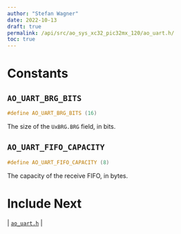 ```yaml
---
author: "Stefan Wagner"
date: 2022-10-13
draft: true
permalink: /api/src/ao_sys_xc32_pic32mx_120/ao_uart.h/
toc: true
---
```


# Constants

## `AO_UART_BRG_BITS`

```c
#define AO_UART_BRG_BITS (16)
```

The size of the `UxBRG.BRG` field, in bits.

## `AO_UART_FIFO_CAPACITY`

```c
#define AO_UART_FIFO_CAPACITY (8)
```

The capacity of the receive FIFO, in bytes.

# Include Next

| [`ao_uart.h`](../ao_sys_xc32_pic32/ao_uart.h.md) |
